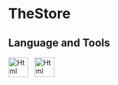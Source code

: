 # TheStore

<h2>Language and Tools</h2>
<img align="left" alt="Html" width="40px" style="padding-right:10px" src="https://cdn.jsdelivr.net/gh/devicons/devicon/icons/html5/html5-original-wordmark.svg" />
<img align="left" alt="Html" width="40px" style="padding-right:10px" src="https://cdn.jsdelivr.net/gh/devicons/devicon/icons/css3/css3-original-wordmark.svg" />
          
          
